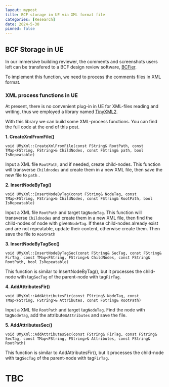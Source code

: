 ```yaml
---
layout: mypost
title: BCF storage in UE via XML format file
categories: [Research]
date: 2024-5-30
pinned: false
---
```


## BCF Storage in UE

In our immersive building reviewer,  the comments and screenshots users left can be transfered to a BCF design review software, [BCFier](http://bcfier.com/).

To implement this function, we need to process the comments files in XML format.



###  XML process functions in UE

At present, there is no convenient plug-in in UE for XML-files reading and writing, thus we employed a library named [TinyXML2](https://github.com/leethomason/tinyxml2). 

With this library we can build some XML-process functions. You can find the full code at the end of this post. 


__1. CreateXmlFromFile()__
```
void UMyXml::CreateXmlFromFile(const FString& RootPath, const TMap<FString, FString>& ChildNodes, const FString& path, bool IsRepeatable)
```
Input a XML file  `RootPath`, and if needed, create child-nodes.
This function will transverse `Childnodes` and create them in a new XML file, then save the new file to `path` .


__2. InsertNodeByTag()__
```
void UMyXml::InsertNodeByTag(const FString& NodeTag, const TMap<FString, FString>& ChildNodes, const FString& RootPath, bool IsRepeatable)
```
Input a XML file `RootPath` and target tag`NodeTag`.
This function will transverse `Childnodes` and create them in a new XML file, then find the child-nodes of node with given`NodeTag`. If these child-nodes already exist and are not repeatable, update their content, otherwise create them.
Then save the  file to `RootPath`


__3. InsertNodeByTagSec()__
```
void UMyXml::InsertNodeByTagSec(const FString& SecTag, const FString& FirTag, const TMap<FString, FString>& ChildNodes, const FString& RootPath, bool IsRepeatable)
```
This function is similar to InsertNodeByTag(), but it processes the child-node with tag`SecTag` of the parent-node with tag`FirTag`.


__4. AddAttributesFir()__
```
void UMyXml::AddAttributesFir(const FString& NodeTag, const TMap<FString, FString>& Attributes, const FString& RootPath)
```
Input a XML file `RootPath` and target tag`NodeTag`.
Find the node with tag`NodeTag`, add the attributes`Attributes` and save the file. 


__5. AddAttributesSec()__
```
void UMyXml::AddAttributesSec(const FString& FirTag, const FString& SecTag, const TMap<FString, FString>& Attributes, const FString& RootPath)
```
This function is similar to AddAttributesFir(), but it processes the child-node with tag`SecTag` of the parent-node with tag`FirTag`. 

# TBC
